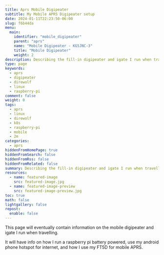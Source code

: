 ```yaml
---
title: Aprs Mobile Digipeater
subtitle: My Mobile APRS Digipeater setup
date: 2024-01-11T22:23:50-06:00
slug: f6b44da
menu:
  main:
    identifier: "mobile_digipeater"
    parent: "aprs"
    name: "Mobile Digipeater - KG5JNC-3"
    title: "Mobile Digipeater"
    weight: 2
description: Describing the fill-in digipeater and igate I run when travelling.
type: page
keywords:
  - aprs
  - digipeater
  - direwolf
  - linux
  - raspberry-pi
comment: false
weight: 0
tags:
  - aprs
  - linux
  - direwolf
  - k8s
  - raspberry-pi
  - mobile
  - 2m
categories:
  - aprs
hiddenFromHomePage: true
hiddenFromSearch: false
hiddenFromRss: false
hiddenFromRelated: false
summary: Describing the fill-in digipeater and igate I run when travelling.
resources:
  - name: featured-image
    src: featured-image.jpg
  - name: featured-image-preview
    src: featured-image-preview.jpg
toc: true
math: false
lightgallery: false
repost:
  enable: false
---
```


This page will eventually contain information on the mobile digipeater and igate I run when travelling.

<!--more-->

It will have info on how I run a raspberry pi battery powered, use my android phone hotspot for internet, and how I use my FT5D for mobile APRS.
